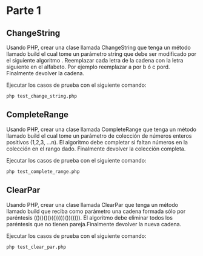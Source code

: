 # Parte 1

## ChangeString

Usando PHP, crear una clase llamada ​ChangeString ​que tenga un método llamado ​build el cual tome un parámetro string que debe ser modificado por el siguiente algoritmo . Reemplazar cada letra de la cadena con la letra siguiente en el alfabeto. Por ejemplo reemplazar ​a​ por ​b​ ó ​c​ por ​d.​ Finalmente devolver la cadena.

Ejecutar los casos de prueba con el siguiente comando:

    php test_change_string.php
    
    
## CompleteRange

Usando PHP, crear una clase llamada ​CompleteRange ​que tenga un método llamado ​build ​el cual tome un parámetro de colección de números enteros positivos (1,2,3, ...n). El algoritmo debe completar si faltan números en la colección en el rango dado. Finalmente devolver la colección completa.

Ejecutar los casos de prueba con el siguiente comando:

    php test_complete_range.php
    
## ClearPar

Usando PHP, crear una clase llamada ​ClearPar ​que tenga un método llamado build ​que reciba como parámetro una cadena formada sólo por paréntesis (​()()()()(()))))())((()​). El algoritmo debe eliminar todos los paréntesis que no tienen pareja.Finalmente devolver la nueva cadena.

Ejecutar los casos de prueba con el siguiente comando:

    php test_clear_par.php


